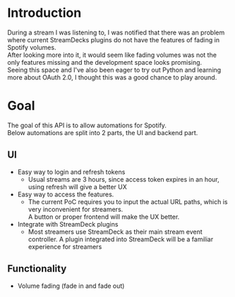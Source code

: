 # Introduction
During a stream I was listening to, I was notified that there was an problem where current StreamDecks plugins do not have the features of fading in Spotify volumes.  
After looking more into it, it would seem like fading volumes was not the only features missing and the development space looks promising.  
Seeing this space and I've also been eager to try out Python and learning more about OAuth 2.0, I thought this was a good chance to play around.

# Goal
The goal of this API is to allow automations for Spotify.  
Below automations are split into 2 parts, the UI and backend part.

## UI
- Easy way to login and refresh tokens 
    - Usual streams are 3 hours, since access token expires in an hour, using refresh will give a better UX
- Easy way to access the features.
    - The current PoC requires you to input the actual URL paths, which is very inconvenient for streamers.  
    A button or proper frontend will make the UX better.
- Integrate with StreamDeck plugins
    - Most streamers use StreamDeck as their main stream event controller. A plugin integrated into StreamDeck will be a familiar experience for streamers

## Functionality
- Volume fading (fade in and fade out)


